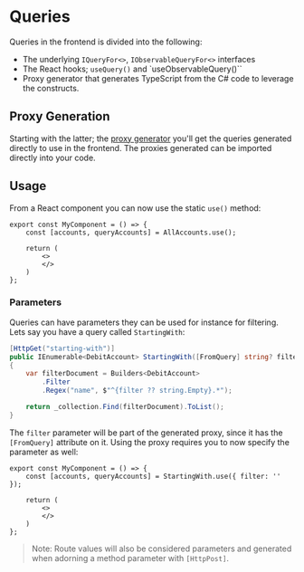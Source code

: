 # Queries

Queries in the frontend is divided into the following:

- The underlying `IQueryFor<>`, `IObservableQueryFor<>` interfaces
- The React hooks; `useQuery()` and `useObservableQuery()``
- Proxy generator that generates TypeScript from the C# code to leverage the constructs.

## Proxy Generation

Starting with the latter; the [proxy generator](./proxy-generation.md) you'll get the queries generated directly to use
in the frontend. The proxies generated can be imported directly into your code.

## Usage

From a React component you can now use the static `use()` method:

```tsx
export const MyComponent = () => {
    const [accounts, queryAccounts] = AllAccounts.use();

    return (
        <>
        </>
    )
};
```

### Parameters

Queries can have parameters they can be used for instance for filtering.
Lets say you have a query called `StartingWith`:

```csharp
[HttpGet("starting-with")]
public IEnumerable<DebitAccount> StartingWith([FromQuery] string? filter)
{
    var filterDocument = Builders<DebitAccount>
        .Filter
        .Regex("name", $"^{filter ?? string.Empty}.*");

    return _collection.Find(filterDocument).ToList();
}
```

The `filter` parameter will be part of the generated proxy, since it has the `[FromQuery]`
attribute on it. Using the proxy requires you to now specify the parameter as well:

```tsx
export const MyComponent = () => {
    const [accounts, queryAccounts] = StartingWith.use({ filter: '' });

    return (
        <>
        </>
    )
};
```

> Note: Route values will also be considered parameters and generated when adorning
> a method parameter with `[HttpPost]`.
